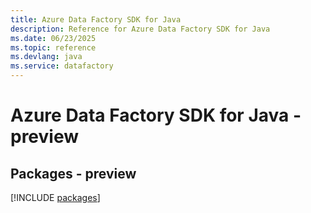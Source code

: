 ```yaml
---
title: Azure Data Factory SDK for Java
description: Reference for Azure Data Factory SDK for Java
ms.date: 06/23/2025
ms.topic: reference
ms.devlang: java
ms.service: datafactory
---
```

# Azure Data Factory SDK for Java - preview
## Packages - preview
[!INCLUDE [packages](data-factory-index.md)]
